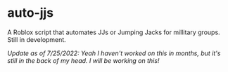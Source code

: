 # auto-jjs
A Roblox script that automates JJs or Jumping Jacks for millitary groups.
Still in development.

*Update as of 7/25/2022: Yeah I haven't worked on this in months, but it's still in the back of my head. I will be working on this!*
